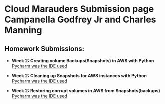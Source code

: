 <h1>Cloud Marauders Submission page Campanella Godfrey Jr and Charles Manning</h1>

<h2>Homework Submissions:</h2>

- <b>Week 2: Creating volume Backups(Snapshots) in AWS with Python </b>
      [Pycharm was the IDE used](https://github.com/CloudMarauders/Creating-volume-Backups-Snapshots-in-AWS-with-Python.git)
  
- <b>Week 2: Cleaning up Snapshots for AWS instances with Python </b>
      [Pycharm was the IDE used](https://github.com/CloudMarauders/Cleaning-up-Snapshots-for-AWS-instances-with-Python.git)

 - <b>Week 2: Restoring corrupt volumes in AWS from Snapshots(backups)</b>
     [Pycharm was the IDE used](https://github.com/Charles-Roro/Charles-GCP-Terraform-Pub-Bucket.git)
   





